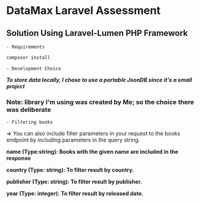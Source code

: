 # DataMax Laravel Assessment 

## Solution Using Laravel-Lumen PHP Framework

    - Requirements

```bash
composer install
```

    - Development Choice

***To store data locally, I chose to use a portable JsonDB since it's a small project***

### Note: library I'm using was created by Me; so the choice there was deliberate

    - Filtering books

=> You can also include filter parameters in your request to the books endpoint by including parameters in the query string.

**name (Type:string):	Books with the given name are included in the response**

**country (Type: string): To filter result by country.**

**publisher (Type: string): To filter result by publisher.**

**year (Type: integer): To filter result by released date.**

